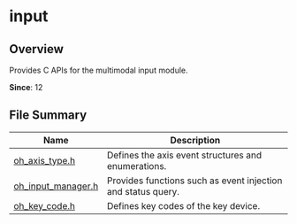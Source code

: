 # input

## Overview

Provides C APIs for the multimodal input module.

**Since**: 12
## File Summary

| **Name**| Description|
| -- | -- |
| [oh_axis_type.h](capi-oh-axis-type-h.md) | Defines the axis event structures and enumerations.|
| [oh_input_manager.h](capi-oh-input-manager-h.md) | Provides functions such as event injection and status query.|
| [oh_key_code.h](capi-oh-key-code-h.md) | Defines key codes of the key device.|
